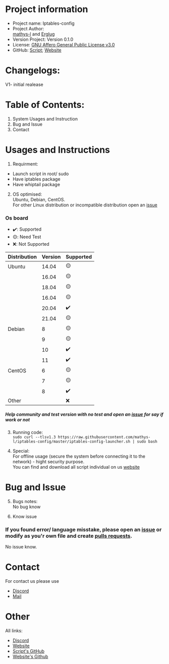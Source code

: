 # Project information
* Project name: Iptables-config                            	
* Project Author:  
[mathys-l](https://github.com/mathys-l) and [Erglug](https://github.com/Erglug)
* Version Project: Version 0.1.0                                     	
* License: [GNU Affero General Public License v3.0](https://iptables-config.me/LICENSE)    	
* GitHub:  [Script](https://github.com/mathys-l/iptables-config/); [Website](https://github.com/mathys-l/iptables-config_website/)


# Changelogs:
V1- initial realease


# Table of Contents:
1. System Usages and Instruction
2. Bug and Issue
3. Contact


# Usages and Instructions

1. Requirment:   
* Launch script in root/ sudo  
* Have iptables package   
* Have whiptail package

2. OS optimised:  
Ubuntu, Debian, CentOS.  
For other Linux distribution or incompatible distribution open an [issue](https://github.com/mathys-l/iptables-config/issues)

### Os board
* ✔️: Supported
* 🟡: Need Test
* ❌: Not Supported  

| Distribution | Version | Supported |
|--------------|---------|-----------|
| Ubuntu       | 14.04   | 🟡        |
|              | 16.04   | 🟡        |
|              | 18.04   | 🟡        |
|              | 16.04   | 🟡        |
|              | 20.04   | ✔️       |
|              | 21.04   | 🟡        |
| Debian       | 8  | 🟡            |
|              | 9   | 🟡            |
|              | 10   | ✔️          |
|              | 11   | ✔️          |
| CentOS       | 6   | 🟡            |
|              | 7   | 🟡            |
|              | 8   | ✔️           |
|Other         |     |❌            |

##### Help community and test version with no test and open an [issue](https://github.com/mathys-l/iptables-config/issues) for say if work or not

3. Running code:  
`sudo curl --tlsv1.3 https://raw.githubusercontent.com/mathys-l/iptables-config/master/iptables-config-launcher.sh | sudo bash`

4. Special:  
For offline usage (secure the system before connecting it to the network) - hight security purpose.  
You can find and download all script individual on us [website](https://iptables-config.me#download)

# Bug and Issue

5. Bugs notes:  
No bug know

6. Know issue  
### If you found error/ language misstake, please open an [issue](https://github.com/mathys-l/iptables-config/issues) or modify as you'r own file and create [pulls requests](https://github.com/mathys-l/iptables-config/pulls).
No issue know. 
# Contact

For contact us please use  
* [Discord](https://discord.gg/JtBfSCAgmb)
* [Mail](mailto:contact@iptables-config.me)

# Other
All links:  
* [Discord](https://discord.gg/JtBfSCAgmb)
* [Website](https://iptables-config.me)
* [Script's GitHub](https://github.com/mathys-l/iptables-config/)
* [Website's Github](https://github.com/mathys-l/iptables-config_website/)